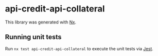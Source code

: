 # api-credit-api-collateral

This library was generated with [Nx](https://nx.dev).

## Running unit tests

Run `nx test api-credit-api-collateral` to execute the unit tests via [Jest](https://jestjs.io).
